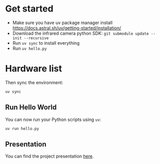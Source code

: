 # Get started
* Make sure you have uv package manager install https://docs.astral.sh/uv/getting-started/installation/
* Download the infrared camera python SDK: `git submodule update --init --recursive`
* Run `uv sync` to install everything
* Run `uv hello.py`

# Hardware list

Then sync the environment:

```bash
uv sync
```

## Run Hello World

You can now run your Python scripts using `uv`:

```bash
uv run hello.py
```

## Presentation

You can find the project presentation [here](https://docs.google.com/presentation/d/1YEtW47rBTa9S73A4l6LQ9Tdh1YrbPj_eL7_1DmbkJ4Q/edit?usp=sharing).